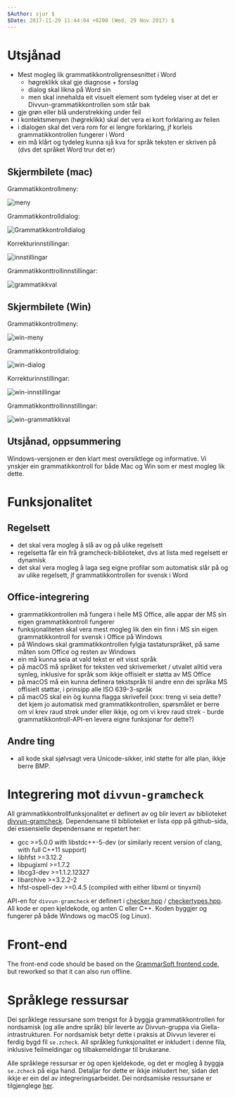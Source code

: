 ```yaml
---
$Author: sjur $
$Date: 2017-11-29 11:44:04 +0200 (Wed, 29 Nov 2017) $
---
```


# Utsjånad

* Mest mogleg lik grammatikkontrollgrensesnittet i Word
  * høgreklikk skal gje diagnose + forslag
  * dialog skal likna på Word sin
  * men skal innehalda eit visuelt element som tydeleg viser at det er Divvun-grammatikkontrollen som står bak
* gje grøn eller blå understrekking under feil
* i kontektsmenyen (høgreklikk) skal det vera ei kort forklaring av feilen
* i dialogen skal det vera rom for ei lengre forklaring, jf korleis grammatikkontrollen fungerer i Word
* ein må klårt og tydeleg kunna sjå kva for språk teksten er skriven på (dvs det språket Word trur det er)

## Skjermbilete (mac)

Grammatikkontrollmeny:

![meny](bilete/mac-meny.png)

Grammatikkontrolldialog:

![Grammatikkontrolldialog](bilete/mac-dialog.png)

Korrekturinnstillingar:  

![innstillingar](bilete/mac-innstillingar.png)

Grammatikkonttrollinnstillingar:

![grammatikkval](bilete/mac-grammatikkval.png)

## Skjermbilete (Win)

Grammatikkontrollmeny:

![win-meny](bilete/win-meny.png)

Grammatikkontrolldialog:

![win-dialog](bilete/win-dialog.png)

Korrekturinnstillingar:

![win-innstillingar](bilete/win-innstillingar.png)

Grammatikkonttrollinnstillingar:

![win-grammatikkval](bilete/win-grammatikkval.png)

## Utsjånad, oppsummering

Windows-versjonen er den klart mest oversiktlege og informative. Vi ynskjer ein grammatikkontroll for både Mac og Win som er mest mogleg lik dette.

# Funksjonalitet

## Regelsett

* det skal vera mogleg å slå av og på ulike regelsett
* regelsetta får ein frå gramcheck-biblioteket, dvs at lista med regelsett er dynamisk
* det skal vera mogleg å laga seg eigne profilar som automatisk slår på og av ulike regelsett, jf grammatikkontrollen for svensk i Word

## Office-integrering
* grammatikkontrollen må fungera i heile MS Office, alle appar der MS sin eigen grammatikkontroll fungerer
* funksjonaliteten skal vera mest mogleg lik den ein finn i MS sin eigen grammatikkontroll for svensk i Office på Windows
* på Windows skal grammatikkontrollen fylgja tastaturspråket, på same måten som Office og resten av Windows
* ein må kunna seia at vald tekst er eit visst språk
* på macOS må språket for teksten ved skrivemerket / utvalet alltid vera synleg, inklusive for språk som ikkje offisielt er støtta av MS Office
* på macOS må ein kunna definera tekstspråk til andre enn dei språka MS offisielt støttar, i prinsipp alle ISO 639-3-språk
* på macOS skal ein òg kunna flagga skrivefeil (xxx: treng vi seia dette? det kjem jo automatisk med grammatikkontrollen, spørsmålet er berre om vi krev raud strek under eller ikkje, og om vi krev raud strek - burde grammatikkontroll-API-en levera eigne funksjonar for dette?)

## Andre ting

* all kode skal sjølvsagt vera Unicode-sikker, inkl støtte for alle plan, ikkje berre BMP.

# Integrering mot `divvun-gramcheck`

All grammatikkontrollfunksjonalitet er definert av og blir levert av biblioteket [divvun-gramcheck](https://github.com/divvun/divvun-gramcheck). Dependensane til biblioteket er lista opp på github-sida, dei essensielle dependensane er repetert her:

* gcc >=5.0.0 with libstdc++-5-dev (or similarly recent version of clang, with full C++11 support)
* libhfst >=3.12.2
* libpugixml >=1.7.2
* libcg3-dev >=1.1.2.12327
* libarchive >=3.2.2-2
* hfst-ospell-dev >=0.4.5 (compiled with either libxml or tinyxml)

API-en for `divvun-gramcheck` er definert i [checker.hpp](https://github.com/divvun/divvun-gramcheck/blob/master/src/checker.hpp) / [checkertypes.hpp](https://github.com/divvun/divvun-gramcheck/blob/master/src/checkertypes.hpp). All kode er open kjeldekode, og anten C eller C++. Koden byggjer og fungerer på både Windows og macOS (og Linux).

# Front-end

The front-end code should be based on the
[GrammarSoft frontend code](https://github.com/GrammarSoft/proofing-gasmso), but reworked so that it can also run offline.

# Språklege ressursar

Dei språklege ressursane som trengst for å byggja grammatikkontrollen for nordsamisk (og alle andre språk) blir leverte av Divvun-gruppa via Giella-intrastrukturen. For nordsamisk betyr dette i praksis at Divvun leverer ei ferdig bygd fil `se.zcheck`. All språkleg funksjonalitet er inkludert i denne fila, inklusive feilmeldingar og tilbakemeldingar til brukarane.

Alle språklege ressursar er òg open kjeldekode, og det er mogleg å byggja `se.zcheck` på eiga hand. Detaljar for dette er ikkje inkludert her, sidan det ikkje er ein del av integreringsarbeidet. Dei nordsamiske ressursane er tilgjenglege [her](https://gtsvn.uit.no/langtech/trunk/langs/sme).
